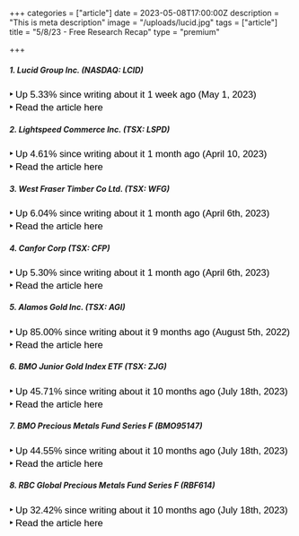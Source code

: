 +++
categories = ["article"]
date = 2023-05-08T17:00:00Z
description = "This is meta description"
image = "/uploads/lucid.jpg"
tags = ["article"]
title = "5/8/23 - Free Research Recap"
type = "premium"

+++
##### 1. Lucid Group Inc. (NASDAQ: LCID)

<span style="color:black"><span style="font-family:Arial; font-size:1.2em;">**‣** Up 5.33% since writing about it 1 week ago (May 1, 2023)</span></span>  
<span style="color:black"><span style="font-family:Arial; font-size:1.2em;">**‣** Read the article here</span></span>

##### 2. Lightspeed Commerce Inc. (TSX: LSPD)

<span style="color:black"><span style="font-family:Arial; font-size:1.2em;">**‣** Up 4.61% since writing about it 1 month ago (April 10, 2023)</span></span>  
<span style="color:black"><span style="font-family:Arial; font-size:1.2em;">**‣** Read the article here</span></span>

##### 3. West Fraser Timber Co Ltd. (TSX: WFG)

<span style="color:black"><span style="font-family:Arial; font-size:1.2em;">**‣** Up 6.04% since writing about it 1 month ago (April 6th, 2023)</span></span>  
<span style="color:black"><span style="font-family:Arial; font-size:1.2em;">**‣** Read the article here</span></span>

##### 4. Canfor Corp (TSX: CFP)

<span style="color:black"><span style="font-family:Arial; font-size:1.2em;">**‣** Up 5.30% since writing about it 1 month ago (April 6th, 2023)</span></span>  
<span style="color:black"><span style="font-family:Arial; font-size:1.2em;">**‣** Read the article here</span></span>

##### 5. Alamos Gold Inc. (TSX: AGI)

<span style="color:black"><span style="font-family:Arial; font-size:1.2em;">**‣** Up 85.00% since writing about it 9 months ago (August 5th, 2022)</span></span>  
<span style="color:black"><span style="font-family:Arial; font-size:1.2em;">**‣** Read the article here</span></span>

##### 6. BMO Junior Gold Index ETF (TSX: ZJG)

<span style="color:black"><span style="font-family:Arial; font-size:1.2em;">**‣** Up 45.71% since writing about it 10 months ago (July 18th, 2023)</span></span>  
<span style="color:black"><span style="font-family:Arial; font-size:1.2em;">**‣** Read the article here</span></span>


##### 7. BMO Precious Metals Fund Series F (BMO95147)

<span style="color:black"><span style="font-family:Arial; font-size:1.2em;">**‣** Up 44.55% since writing about it 10 months ago (July 18th, 2023)</span></span>  
<span style="color:black"><span style="font-family:Arial; font-size:1.2em;">**‣** Read the article here</span></span>


##### 8. RBC Global Precious Metals Fund Series F (RBF614)

<span style="color:black"><span style="font-family:Arial; font-size:1.2em;">**‣** Up 32.42% since writing about it 10 months ago (July 18th, 2023)</span></span>  
<span style="color:black"><span style="font-family:Arial; font-size:1.2em;">**‣** Read the article here</span></span>
